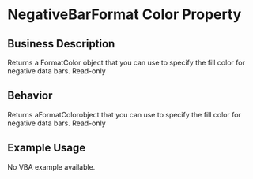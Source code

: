 # NegativeBarFormat Color Property

## Business Description
Returns a FormatColor object that you can use to specify the fill color for negative data bars. Read-only

## Behavior
Returns aFormatColorobject that you can use to specify the fill color for negative data bars. Read-only

## Example Usage
No VBA example available.
